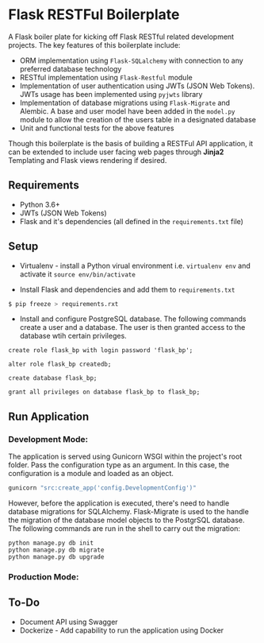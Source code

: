 # Flask RESTFul Boilerplate
A Flask boiler plate for kicking off Flask RESTful related development projects. The key features of this boilerplate include:

* ORM implementation using `Flask-SQLalchemy` with connection to any preferred database technology
* RESTful implementation using `Flask-Restful` module
* Implementation of user authentication using JWTs (JSON Web Tokens). JWTs usage has been implemented using `pyjwts` library
* Implementation of database migrations using `Flask-Migrate` and Alembic. A base and user model have been added in the `model.py` module to allow the creation of the users table in a designated database
* Unit and functional tests for the above features

Though this boilerplate is the basis of building a RESTFul API application, it can be extended to include user facing web pages through **Jinja2** Templating and Flask views rendering if desired.


## Requirements
* Python 3.6+
* JWTs (JSON Web Tokens)
* Flask and it's dependencies (all defined in the `requirements.txt` file)

## Setup
* Virtualenv - install a Python virual environment i.e. `virtualenv env` and activate it `source env/bin/activate`

* Install Flask and dependencies and add them to `requirements.txt`

```bash
$ pip freeze > requirements.rxt
```
* Install and configure PostgreSQL database. The following commands create a user and a database. The user is then granted access to the database wtih certain privileges.

```
create role flask_bp with login password 'flask_bp';

alter role flask_bp createdb;

create database flask_bp;

grant all privileges on database flask_bp to flask_bp;

```

## Run Application

### Development Mode:
The application is served using Gunicorn WSGI within the project's root folder. Pass the configuration type as an argument. In this case, the configuration is a module and loaded as an object.

```bash
gunicorn "src:create_app('config.DevelopmentConfig')"
```

However, before the application is executed, there's need to handle database migrations for SQLAlchemy. Flask-Migrate is used to the handle the migration of the database model objects to the PostgrSQL database. The following commands are run in the shell to carry out the migration:

```
python manage.py db init
python manage.py db migrate
python manage.py db upgrade
```

### Production Mode:


## To-Do
* Document API using Swagger
* Dockerize - Add capability to run the application using Docker